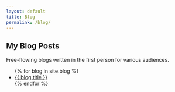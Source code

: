 ```yaml
---
layout: default
title: Blog
permalink: /blog/
---
```


## My Blog Posts

Free-flowing blogs written in the first person for various audiences.

<ul>
  {% for blog in site.blog %}
  <li><a href="{{ blog.url }}" class="blog-preview">{{ blog.title }}</a></li>
  {% endfor %}
</ul>